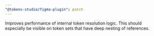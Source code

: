 ```yaml
---
"@tokens-studio/figma-plugin": patch
---
```


Improves performance of internal token resolution logic. This should especially be visible on token sets that have deep nesting of references.
